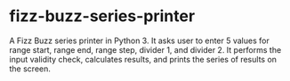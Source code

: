 # fizz-buzz-series-printer
A Fizz Buzz series printer in Python 3. It asks user to enter 5 values for range start, range end, range step, divider 1, and divider 2. It performs the input validity check, calculates results, and prints the series of results on the screen.
